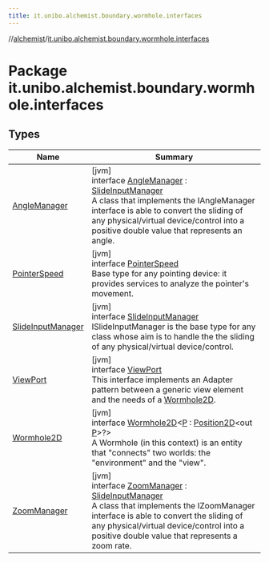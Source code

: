 ```yaml
---
title: it.unibo.alchemist.boundary.wormhole.interfaces
---
```

//[alchemist](../../index.html)/[it.unibo.alchemist.boundary.wormhole.interfaces](index.html)



# Package it.unibo.alchemist.boundary.wormhole.interfaces



## Types


| Name | Summary |
|---|---|
| [AngleManager](-angle-manager/index.html) | [jvm]<br>interface [AngleManager](-angle-manager/index.html) : [SlideInputManager](-slide-input-manager/index.html)<br>A class that implements the IAngleManager interface is able to convert the sliding of any physical/virtual device/control into a positive double value that represents an angle. |
| [PointerSpeed](-pointer-speed/index.html) | [jvm]<br>interface [PointerSpeed](-pointer-speed/index.html)<br>Base type for any pointing device: it provides services to analyze the pointer's movement. |
| [SlideInputManager](-slide-input-manager/index.html) | [jvm]<br>interface [SlideInputManager](-slide-input-manager/index.html)<br>ISlideInputManager is the base type for any class whose aim is to handle the the sliding of any physical/virtual device/control. |
| [ViewPort](-view-port/index.html) | [jvm]<br>interface [ViewPort](-view-port/index.html)<br>This interface implements an Adapter pattern between a generic view element and the needs of a [Wormhole2D](-wormhole2-d/index.html). |
| [Wormhole2D](-wormhole2-d/index.html) | [jvm]<br>interface [Wormhole2D](-wormhole2-d/index.html)<[P](-wormhole2-d/index.html) : [Position2D](../it.unibo.alchemist.model.interfaces/-position2-d/index.html)<out [P](../it.unibo.alchemist.boundary.wormhole.implementation/-point-adapter/index.html)>?><br>A Wormhole (in this context) is an entity that "connects" two worlds: the "environment" and the "view". |
| [ZoomManager](-zoom-manager/index.html) | [jvm]<br>interface [ZoomManager](-zoom-manager/index.html) : [SlideInputManager](-slide-input-manager/index.html)<br>A class that implements the IZoomManager interface is able to convert the sliding of any physical/virtual device/control into a positive double value that represents a zoom rate. |

